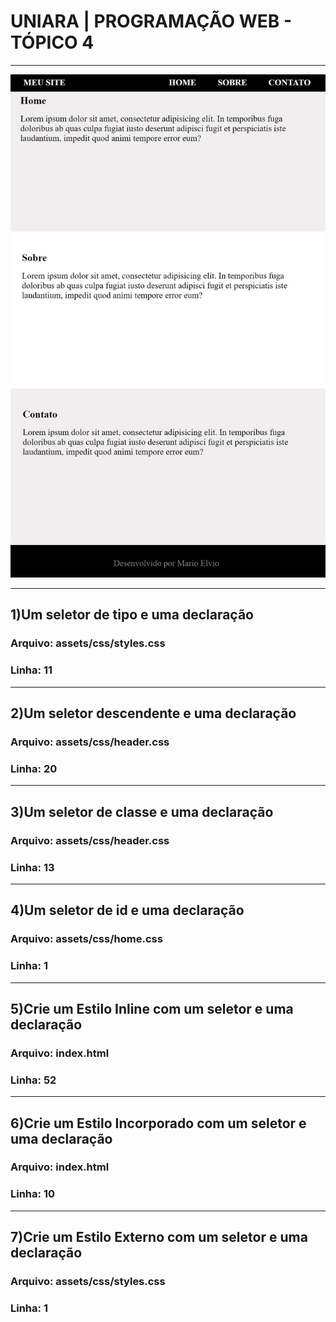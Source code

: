# UNIARA | PROGRAMAÇÃO WEB - TÓPICO 4

<hr/>

<img src="assets/img/layout.jpg"/>

<hr/>

## 1)Um seletor de tipo e uma declaração

### Arquivo: assets/css/styles.css

### Linha: 11

<hr/>

## 2)Um seletor descendente e uma declaração

### Arquivo: assets/css/header.css

### Linha: 20

<hr/>

## 3)Um seletor de classe e uma declaração

### Arquivo: assets/css/header.css

### Linha: 13

<hr/>

## 4)Um seletor de id e uma declaração

### Arquivo: assets/css/home.css

### Linha: 1

<hr/>

## 5)Crie um Estilo Inline com um seletor e uma declaração

### Arquivo: index.html

### Linha: 52

<hr/>

## 6)Crie um Estilo Incorporado com um seletor e uma declaração

### Arquivo: index.html

### Linha: 10

<hr/>

## 7)Crie um Estilo Externo com um seletor e uma declaração

### Arquivo: assets/css/styles.css

### Linha: 1
